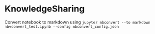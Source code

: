 # KnowledgeSharing

Convert notebook to markdown using `jupyter nbconvert --to markdown nbvconvert_test.ipynb --config nbconvert_config.json`